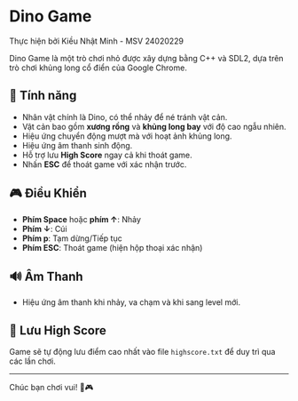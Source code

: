 # Dino Game

Thực hiện bởi Kiều Nhật Minh - MSV 24020229

Dino Game là một trò chơi nhỏ được xây dựng bằng C++ và SDL2, dựa trên trò chơi khủng long cổ điển của Google Chrome.

## 📌 Tính năng
- Nhân vật chính là Dino, có thể nhảy để né tránh vật cản.
- Vật cản bao gồm **xương rồng** và **khủng long bay** với độ cao ngẫu nhiên.
- Hiệu ứng chuyển động mượt mà với hoạt ảnh khủng long.
- Hiệu ứng âm thanh sinh động.
- Hỗ trợ lưu **High Score** ngay cả khi thoát game.
- Nhấn **ESC** để thoát game với xác nhận trước.

## 🎮 Điều Khiển
- **Phím Space** hoặc **phím ↑**: Nhảy
- **Phím ↓**: Cúi
- **Phím p**: Tạm dừng/Tiếp tục
- **Phím ESC**: Thoát game (hiện hộp thoại xác nhận)

## 🔊 Âm Thanh
- Hiệu ứng âm thanh khi nhảy, va chạm và khi sang level mới.

## 🚀 Lưu High Score
Game sẽ tự động lưu điểm cao nhất vào file `highscore.txt` để duy trì qua các lần chơi.

---
Chúc bạn chơi vui! 🦖🎮

